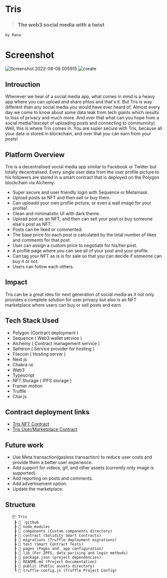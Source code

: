 # Tris
>### The web3 social media with a twist

`by Rana`

# Screenshot

![Screenshot 2022-08-08 005915](https://user-images.githubusercontent.com/86058409/183308843-1fd6a56c-d905-440c-aa82-a7893ea53d64.png)
![create](https://user-images.githubusercontent.com/86058409/183309299-d05b273c-c856-4526-9124-7dc82975f644.png)


## Introuction

Whenever we hear of a social media app, what comes in mind is a heavy app where you can upload and share phtos and  that's it. But Tris is way different than any social media you would have ever heard of.
Almost every day we come to know about some data leak from tech giants which results to loss of privacy and much more. And over that what can you hope from a social media?(except of uploading posts and connecting to communnity) Well, this is where Tris comes in. You are super secure with Tris, because all your data is stored in blockchain, and over that you can earn from your posts!

## Platform Overview

Tris is a decentralised social media app similar to Facebook or Twitter but totally decentralised. Every single user data from the user profile picture to his followers are stored in a smart contract that is deployed on the Polygon blockchain via Alchemy. 

- Super secure and user friendly login with Sequence or Metamask.
- Upload posts as NFT and then sell or buy them. 
- Can uploadd your own profile picture, or even a wall image for your profile!
- Clean and minimalistic UI with dark theme.
- Upload post as an NFT, and then can sell your post or buy someone else's post as NFT.
- Posts can be liked or commented. 
- The base price for each post is calculated by the total number of likes and comments for that post. 
- User can assign a custom price to negotiate for his/her post.
- A profile page where you can see all of your post and your profile. 
- Can tag your NFT as is is for sale so that you can decide if someone can buy it or not.
- Users can follow each others.

## Impact 

Tris can be a great idea for next generation of social media as it not only  provides a complete solution for user privacy but also is an NFT marketplace where users can buy or sell posts and earn. 


## Tech Stack Used

- Polygon (Contract deployment )
- Sequence ( Web3 wallet service )
- Alchemy ( Contract management service )
- Spheron ( Service provider for hosting )
- Filecoin ( Hosting server )
- Next js
- Chakra-ui
- Web3
- Typescript
- NFT.Storage ( IPFS storage )
- Framer motion
- Truffle
- Chai js

## Contract deployment links
- [Tris NFT Contract](https://mumbai.polygonscan.com/address/0xe480D513335DbD098938d988AeaCa4B4A6a827E1)
- [Tris User/Marketplace Contract](https://mumbai.polygonscan.com/address/0x6Fe0E6C87134A928b08A5cb858F381C7909379BE)

## Future work

- Use Meta transaction(gasless transaction) to reduce user costs and provide them a better user experience.
- Add support for videos, gif, and other assets (currently only image is supported).
- Add reporting on posts and comments.
- Add advertisement option.
- Update the marketplace. 

## Structure

 ```
    📦 Tris
     ┣ 📂 .github
     ┣ 📂 node_modules
     ┣ 📂 components (Custom components directory)
     ┣ 📂 contract (Solidity Smart Contracts)
     ┣ 📂 migrations (Truffle deployment migrations)
     ┣ 📂 test (Smart Contract Tests)
     ┣ 📂 pages (Pages and _app configuration)
     ┣ 📂 lib (For IPFS, data parising and login methods)
     ┣ 📜 package.json (project dependencies)
     ┣ 📜 README.md (Project Documentation)
     ┣ 📂 public (Public assets directory)
     ┗ 📜 truffle-config.js (Truffle Project Config)
 ```

